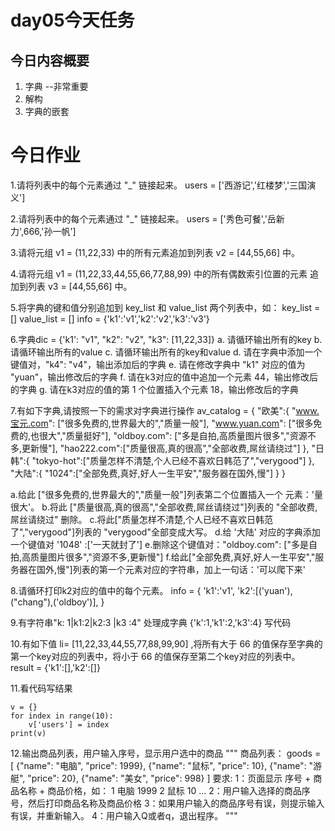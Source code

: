 # day05今天任务

## 今日内容概要

1. 字典 --非常重要
2. 解构
3. 字典的嵌套

# 今日作业

1.请将列表中的每个元素通过 "_" 链接起来。
users = ['西游记','红楼梦','三国演义']

2.请将列表中的每个元素通过 "_" 链接起来。
users = ['秀色可餐','岳新力',666,'孙一帆']

3.请将元组 v1 = (11,22,33) 中的所有元素追加到列表 v2 = [44,55,66] 中。

4.请将元组 v1 = (11,22,33,44,55,66,77,88,99) 中的所有偶数索引位置的元素 追加到列表
v3 = [44,55,66] 中。

5.将字典的键和值分别追加到 key_list 和 value_list 两个列表中，如：
key_list = []
value_list = []
info = {'k1':'v1','k2':'v2','k3':'v3'}

6.字典dic = {'k1': "v1", "k2": "v2", "k3": [11,22,33]}
a. 请循环输出所有的key
b. 请循环输出所有的value
c. 请循环输出所有的key和value
d. 请在字典中添加一个键值对，"k4": "v4"，输出添加后的字典
e. 请在修改字典中 "k1" 对应的值为 "yuan"，输出修改后的字典
f. 请在k3对应的值中追加一个元素 44，输出修改后的字典
g. 请在k3对应的值的第 1 个位置插入个元素 18，输出修改后的字典

7.有如下字典,请按照一下的需求对字典进行操作
av_catalog = {
"欧美":{
"www.宝元.com": ["很多免费的,世界最大的","质量一般"],
"www.yuan.com": ["很多免费的,也很大","质量挺好"],
"oldboy.com": ["多是自拍,高质量图片很多","资源不多,更新慢"],
"hao222.com":["质量很高,真的很高","全部收费,屌丝请绕过"]
},
"日韩":{
"tokyo-hot":["质量怎样不清楚,个人已经不喜欢日韩范了","verygood"]
},
"大陆":{
"1024":["全部免费,真好,好人一生平安","服务器在国外,慢"]
}
}

a.给此 ["很多免费的,世界最大的","质量一般"]列表第二个位置插入一个 元素：'量很大'。
b.将此 ["质量很高,真的很高","全部收费,屌丝请绕过"]列表的 "全部收费,屌丝请绕过" 删除。
c.将此["质量怎样不清楚,个人已经不喜欢日韩范了","verygood"]列表的 "verygood"全部变成大写。
d.给 '大陆' 对应的字典添加一个键值对 '1048' :['一天就封了']
e.删除这个键值对："oldboy.com": ["多是自拍,高质量图片很多","资源不多,更新慢"]
f.给此["全部免费,真好,好人一生平安","服务器在国外,慢"]列表的第一个元素对应的字符串，加上一句话：'可以爬下来'

8.请循环打印k2对应的值中的每个元素。
info = {
'k1':'v1',
'k2':[('yuan'),("chang"),('oldboy')],
}

9.有字符串"k: 1|k1:2|k2:3 |k3 :4" 处理成字典 {'k':1,'k1':2,'k3':4}
写代码

10.有如下值 li= [11,22,33,44,55,77,88,99,90] ,将所有大于 66 的值保存至字典的第一个key对应的列表中，将小于 66 的值保存至第二个key对应的列表中。
result = {'k1':[],'k2':[]}

11.看代码写结果

```
v = {}
for index in range(10):
    v['users'] = index
print(v)
```

12.输出商品列表，用户输入序号，显示用户选中的商品
"""
商品列表：
goods = [
{"name": "电脑", "price": 1999},
{"name": "鼠标", "price": 10},
{"name": "游艇", "price": 20},
{"name": "美女", "price": 998}
]
要求:
1：页面显示 序号 + 商品名称 + 商品价格，如：
1 电脑 1999
2 鼠标 10
...
2：用户输入选择的商品序号，然后打印商品名称及商品价格
3：如果用户输入的商品序号有误，则提示输入有误，并重新输入。
4：用户输入Q或者q，退出程序。
"""